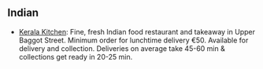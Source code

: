 Indian
-------
* [Kerala Kitchen](https://www.keralakitchen.ie/): Fine, fresh Indian food restaurant and takeaway in Upper Baggot Street. Minimum order for lunchtime delivery €50. Available for delivery and collection. Deliveries on average take 45-60 min & collections get ready in 20-25 min.
